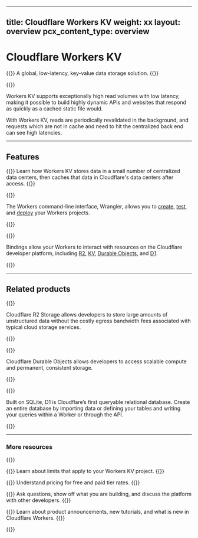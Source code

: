 
---
title: Cloudflare Workers KV
weight: xx
layout: overview
pcx_content_type: overview
---

# Cloudflare Workers KV

{{<description>}}
A global, low-latency, key-value data storage solution. 
{{</description>}}

{{<plan type="paid">}}

Workers KV supports exceptionally high read volumes with low latency, making it possible to build highly dynamic APIs and websites that respond as quickly as a cached static file would. 

With Workers KV, reads are periodically revalidated in the background, and requests which are not in cache and need to hit the centralized back end can see high latencies.

---

## Features

{{<feature header="Key-value storage" href="/kv/get-started/">}}
Learn how Workers KV stores data in a small number of centralized data centers, then caches that data in Cloudflare's data centers after access.
{{</feature>}}

{{<feature header="Wrangler" href="/workers/wrangler/install-and-update/">}}

The Workers command-line interface, Wrangler, allows you to [create](/workers/wrangler/commands/#init), [test](/workers/wrangler/commands/#dev), and [deploy](/workers/wrangler/commands/#publish) your Workers projects.

{{</feature>}}

{{<feature header="Bindings" href="/kv/learning/kv-bindings/">}}

Bindings allow your Workers to interact with resources on the Cloudflare developer platform, including [R2](/r2/), [KV](/workers/learning/how-kv-works/), [Durable Objects](/workers/learning/using-durable-objects/), and [D1](/d1/).

{{</feature>}}

---

## Related products

{{<related header="R2" href="/r2/" product="r2">}}

Cloudflare R2 Storage allows developers to store large amounts of unstructured data without the costly egress bandwidth fees associated with typical cloud storage services.

{{</related>}}

{{<related header="Durable Objects" href="/durable-objects/" product="durable objects">}}

Cloudflare Durable Objects allows developers to access scalable compute and permanent, consistent storage. 

{{</related>}}

{{<related header="D1" href="/d1/" product="d1">}}

Built on SQLite, D1 is Cloudflare’s first queryable relational database. Create an entire database by importing data or defining your tables and writing your queries within a Worker or through the API.

{{</related>}}

--- 

### More resources

{{<resource-group>}}

{{<resource header="Limits" href="/kv/platform/limits/" icon="documentation-clipboard">}} Learn about limits that apply to your Workers KV project. {{</resource>}}

{{<resource header="Pricing" href="/kv/platform/pricing/" icon="price">}} Understand pricing for free and paid tier rates. {{</resource>}}

{{<resource header="Discord" href="https://discord.com/channels/595317990191398933/893253103695065128" icon="logo-Discord">}} Ask questions, show off what you are building, and discuss the platform with other developers. {{</resource>}}

{{<resource header="Twitter" href="https://twitter.com/cloudflaredev" icon="twitter">}} Learn about product announcements, new tutorials, and what is new in Cloudflare Workers. {{</resource>}}

{{</resource-group>}}